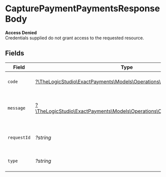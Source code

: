 # CapturePaymentPaymentsResponseBody

**Access Denied**\
Credentials supplied do not grant access to the requested resource.



## Fields

| Field                                                                                                                      | Type                                                                                                                       | Required                                                                                                                   | Description                                                                                                                | Example                                                                                                                    |
| -------------------------------------------------------------------------------------------------------------------------- | -------------------------------------------------------------------------------------------------------------------------- | -------------------------------------------------------------------------------------------------------------------------- | -------------------------------------------------------------------------------------------------------------------------- | -------------------------------------------------------------------------------------------------------------------------- |
| `code`                                                                                                                     | [?\TheLogicStudio\ExactPayments\Models\Operations\CapturePaymentCode](../../models/operations/CapturePaymentCode.md)       | :heavy_minus_sign:                                                                                                         | Code of the authorization error.                                                                                           | payments-forbidden-error                                                                                                   |
| `message`                                                                                                                  | [?\TheLogicStudio\ExactPayments\Models\Operations\CapturePaymentMessage](../../models/operations/CapturePaymentMessage.md) | :heavy_minus_sign:                                                                                                         | Message explaining the authorization error.                                                                                | You do not have permission to access this resource.                                                                        |
| `requestId`                                                                                                                | *?string*                                                                                                                  | :heavy_minus_sign:                                                                                                         | Request identifier in UUID format.                                                                                         | bcc78633-cd09-4e7d-8f3b-d593fdc1439c                                                                                       |
| `type`                                                                                                                     | *?string*                                                                                                                  | :heavy_minus_sign:                                                                                                         | It shows as authorization error.                                                                                           | authorization-error                                                                                                        |